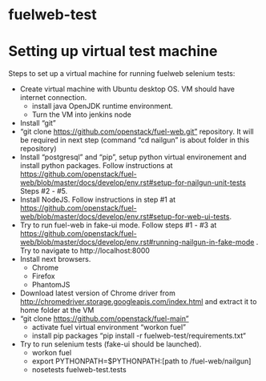 fuelweb-test
============

# Setting up virtual test machine

Steps to set up a virtual machine for running fuelweb selenium tests:

* Create virtual machine with Ubuntu desktop OS. VM should have internet connection.
  * install java OpenJDK runtime environment.
  * Turn the VM into jenkins node
* Install “git”
* “git clone https://github.com/openstack/fuel-web.git” repository. It will be required in next step (command “cd nailgun” is about folder in this repository)
* Install “postgresql” and “pip”, setup python virtual environement and install python packages. Follow instructions at https://github.com/openstack/fuel-web/blob/master/docs/develop/env.rst#setup-for-nailgun-unit-tests Steps #2 - #5.
* Install NodeJS. Follow  instructions in step #1 at https://github.com/openstack/fuel-web/blob/master/docs/develop/env.rst#setup-for-web-ui-tests. 
* Try to run fuel-web in fake-ui mode. Follow steps #1 - #3 at https://github.com/openstack/fuel-web/blob/master/docs/develop/env.rst#running-nailgun-in-fake-mode . Try to navigate to http://localhost:8000
* Install next browsers.
  * Chrome
  * Firefox
  * PhantomJS
* Download latest version of Chrome driver from http://chromedriver.storage.googleapis.com/index.html and extract it to home folder at the VM
* “git clone https://github.com/openstack/fuel-main”
  * activate fuel virtual environment “workon fuel”
  * install pip packages “pip install -r fuelweb-test/requirements.txt“
* Try to run selenium tests (fake-ui should be launched).
  * workon fuel
  * export PYTHONPATH=$PYTHONPATH:[path to /fuel-web/nailgun]
  * nosetests fuelweb-test.tests